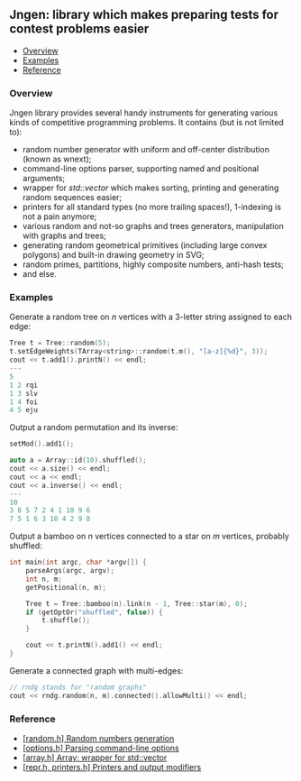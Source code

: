 ## Jngen: library which makes preparing tests for contest problems easier

* [Overview](#overview)
* [Examples](#examples)
* [Reference](#reference)

### Overview

Jngen library provides several handy instruments for generating various kinds of competitive programming problems. It contains (but is not limited to):
* random number generator with uniform and off-center distribution (known as wnext);
* command-line options parser, supporting named and positional arguments;
* wrapper for *std::vector* which makes sorting, printing and generating random sequences easier;
* printers for all standard types (no more trailing spaces!), 1-indexing is not a pain anymore;
* various random and not-so graphs and trees generators, manipulation with graphs and trees;
* generating random geometrical primitives (including large convex polygons) and built-in drawing geometry in SVG; 
* random primes, partitions, highly composite numbers, anti-hash tests;
* and else.

### Examples
Generate a random tree on *n* vertices with a 3-letter string assigned to each edge:
```cpp
Tree t = Tree::random(5);
t.setEdgeWeights(TArray<string>::random(t.m(), "[a-z]{%d}", 3));
cout << t.add1().printN() << endl;
---
5
1 2 rqi
1 3 slv
1 4 foi
4 5 eju
```

Output a random permutation and its inverse:
```cpp
setMod().add1();

auto a = Array::id(10).shuffled();
cout << a.size() << endl;
cout << a << endl;
cout << a.inverse() << endl;
---
10
3 8 5 7 2 4 1 10 9 6
7 5 1 6 3 10 4 2 9 8
```

Output a bamboo on *n* vertices connected to a star on *m* vertices, probably shuffled:
```cpp
int main(int argc, char *argv[]) {
    parseArgs(argc, argv);
    int n, m;
    getPositional(n, m); 

    Tree t = Tree::bamboo(n).link(n - 1, Tree::star(m), 0); 
    if (getOptOr("shuffled", false)) {
        t.shuffle();
    }   

    cout << t.printN().add1() << endl;
}
```

Generate a connected graph with multi-edges:
```cpp
// rndg stands for "random graphs"
cout << rndg.random(n, m).connected().allowMulti() << endl;
```
### Reference
* [[random.h] Random numbers generation](/doc/random.md)
* [[options.h] Parsing command-line options](/doc/getopt.md)
* [[array.h] Array: wrapper for std::vector](/doc/array.md)
* [[repr.h, printers.h] Printers and output modifiers](/doc/printers.md)
